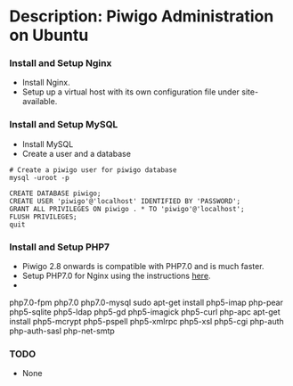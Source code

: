 # Description: Piwigo Administration on Ubuntu

### Install and Setup Nginx
- Install Nginx.
- Setup up a virtual host with its own configuration file under site-available.

### Install and Setup MySQL
- Install MySQL
- Create a user and a database
```
# Create a piwigo user for piwigo database
mysql -uroot -p

CREATE DATABASE piwigo;
CREATE USER 'piwigo'@'localhost' IDENTIFIED BY 'PASSWORD';
GRANT ALL PRIVILEGES ON piwigo . * TO 'piwigo'@'localhost';
FLUSH PRIVILEGES;
quit
```

### Install and Setup PHP7
- Piwigo 2.8 onwards is compatible with PHP7.0 and is much faster.
- Setup PHP7.0 for Nginx using the instructions [here](/home/vikash/Personal/Workspace/UnixNotes2Myself/src/sysadmin/servers/nginx/07_setup_php_for_nginx.md).
- 

php7.0-fpm php7.0 php7.0-mysql 
sudo apt-get install php5-imap php-pear php5-sqlite php5-ldap php5-gd php5-imagick php5-curl php-apc
apt-get install php5-mcrypt php5-pspell php5-xmlrpc php5-xsl php5-cgi php-auth php-auth-sasl php-net-smtp

### TODO
* None

